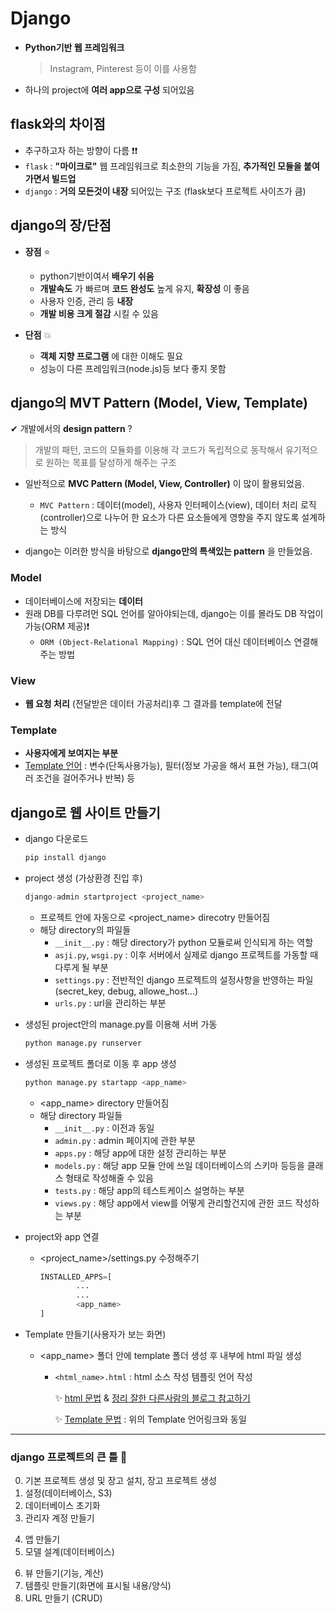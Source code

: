 # Django
+ **Python기반 웹 프레임워크** 
   > Instagram, Pinterest 등이 이를 사용함   
+ 하나의 project에 **여러 app으로 구성** 되어있음

## flask와의 차이점
+ 추구하고자 하는 방향이 다름 ❗❗
+ ```flask``` : **"마이크로"** 웹 프레임워크로 최소한의 기능을 가짐, **추가적인 모듈을 붙여가면서 빌드업** 
+ ```django``` : **거의 모든것이 내장** 되어있는 구조 (flask보다 프로젝트 사이즈가 큼)

## django의 장/단점
+ **장점** ⭐
   + python기반이여서 **배우기 쉬움** 
   + **개발속도** 가 빠르며 **코드 완성도** 높게 유지, **확장성** 이 좋음
   + 사용자 인증, 관리 등 **내장**
   + **개발 비용 크게 절감** 시킬 수 있음   
   
+ **단점** 💥
   + **객체 지향 프로그램** 에 대한 이해도 필요
   + 성능이 다른 프레임워크(node.js)등 보다 좋지 못함

 
## django의 MVT Pattern (Model, View, Template)    
✔ 개발에서의 **design pattern** ? 
   > 개발의 패턴, 코드의 모듈화를 이용해 각 코드가 독립적으로 동작해서 유기적으로 원하는 목표를 달성하게 해주는 구조   
   + 일반적으로 **MVC Pattern (Model, View, Controller)** 이 많이 활용되었음.   
      + ```MVC Pattern``` : 데이터(model), 사용자 인터페이스(view), 데이터 처리 로직(controller)으로 나누어 한 요소가 다른 요소들에게 영향을 주지 않도록 설계하는 방식   
   
   + django는 이러한 방식을 바탕으로 **django만의 특색있는 pattern** 을 만들었음.
   
### **Model** 
+ 데이터베이스에 저장되는 **데이터**
+ 원래 DB를 다루려먼 SQL 언어를 알아야되는데, django는 이를 몰라도 DB 작업이 가능(ORM 제공)❗
   + ```ORM (Object-Relational Mapping)``` : SQL 언어 대신 데이터베이스 연결해주는 방법   
         
### **View**
+ **웹 요청 처리** (전달받은 데이터 가공처리)후 그 결과를 template에 전달   
   
### **Template**
+ **사용자에게 보여지는 부분**  
+ [Template 언어](https://django-doc-test-kor.readthedocs.io/en/old_master/topics/templates.html) : 변수(단독사용가능), 필터(정보 가공을 해서 표현 가능), 태그(여러 조건을 걸어주거나 반복) 등
  
  
## django로 웹 사이트 만들기
+ django 다운로드
   ```python
   pip install django
   ```

+ project 생성 (가상환경 진입 후)
   ```python
   django-admin startproject <project_name>
   ```
   + 프로젝트 안에 자동으로 <project_name> direcotry 만들어짐
   + 해당 directory의 파일들
      + ```__init__.py``` : 해당 directory가 python 모듈로써 인식되게 하는 역할
      + ```asji.py```, ```wsgi.py``` : 이후 서버에서 실제로 django 프로젝트를 가동할 때 다루게 될 부분
      + ```settings.py``` : 전반적인 django 프로젝트의 설정사항을 반영하는 파일(secret_key, debug, allowe_host...)
      + ```urls.py``` : url을 관리하는 부분 
   
+ 생성된 project안의 manage.py를 이용해 서버 가동
   ```python
   python manage.py runserver
   ```

+ 생성된 프로젝트 폴더로 이동 후 app 생성
   ```python
   python manage.py startapp <app_name>
   ```
   + <app_name> directory 만들어짐
   + 해당 directory 파일들
      + ```__init__.py``` : 이전과 동일
      + ```admin.py``` : admin 페이지에 관한 부분
      + ```apps.py``` : 해당 app에 대한 설정 관리하는 부분
      + ```models.py``` : 해당 app 모듈 안에 쓰일 데이터베이스의 스키마 등등을 클래스 형태로 작성해줄 수 있음
      + ```tests.py``` : 해당 app의 테스트케이스 설명하는 부분
      + ```views.py``` : 해당 app에서 view를 어떻게 관리할건지에 관한 코드 작성하는 부분
   
+ project와 app 연결
   + <project_name>/settings.py 수정해주기
      ```python
      INSTALLED_APPS=[
              ...
              ...
              <app_name>
      ]
      ```

+ Template 만들기(사용자가 보는 화면)
   + <app_name> 폴더 안에 template 폴더 생성 후 내부에 html 파일 생성
      + ```<html_name>.html``` : html 소스 작성 템플릿 언어 작성   
      
         ✨ [html 문법](https://ko.wikipedia.org/wiki/HTML_%EC%9A%94%EC%86%8C) & [정리 잘한 다른사람의 블로그 참고하기](https://ikkison.tistory.com/43)   
         
         ✨ [Template 문법](https://django-doc-test-kor.readthedocs.io/en/old_master/topics/templates.html) : 위의 Template 언어링크와 동일
      
      
- - - - - - - - - - - - -
### django 프로젝트의 큰 틀 💫  

0) 기본 프로젝트 생성 및 장고 설치, 장고 프로젝트 생성
1) 설정(데이터베이스, S3)
2) 데이터베이스 초기화
3) 관리자 계정 만들기   
      
4. 앱 만들기
5. 모델 설계(데이터베이스)   
   
6) 뷰 만들기(기능, 계산)
7) 템플릿 만들기(화면에 표시될 내용/양식)
8) URL 만들기 (CRUD)   
